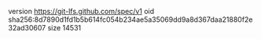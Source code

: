 version https://git-lfs.github.com/spec/v1
oid sha256:8d7890d1fd1b5b614fc054b234ae5a35069dd9a8d367daa21880f2e32ad30607
size 14531
